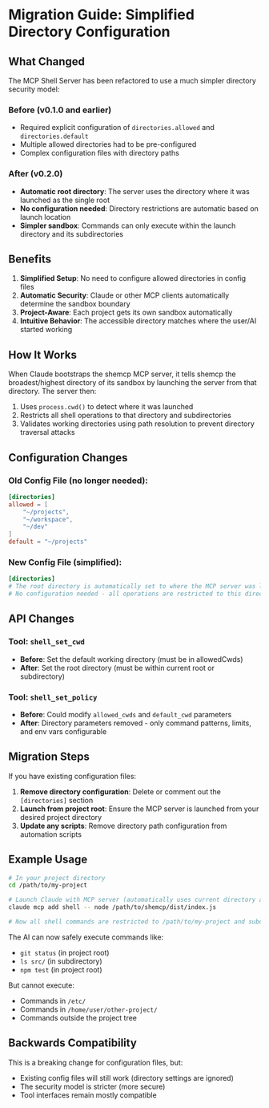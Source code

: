 # Migration Guide: Simplified Directory Configuration

## What Changed

The MCP Shell Server has been refactored to use a much simpler directory security model:

### Before (v0.1.0 and earlier)
- Required explicit configuration of `directories.allowed` and `directories.default`
- Multiple allowed directories had to be pre-configured
- Complex configuration files with directory paths

### After (v0.2.0)
- **Automatic root directory**: The server uses the directory where it was launched as the single root
- **No configuration needed**: Directory restrictions are automatic based on launch location
- **Simpler sandbox**: Commands can only execute within the launch directory and its subdirectories

## Benefits

1. **Simplified Setup**: No need to configure allowed directories in config files
2. **Automatic Security**: Claude or other MCP clients automatically determine the sandbox boundary
3. **Project-Aware**: Each project gets its own sandbox automatically
4. **Intuitive Behavior**: The accessible directory matches where the user/AI started working

## How It Works

When Claude bootstraps the shemcp MCP server, it tells shemcp the broadest/highest directory of its sandbox by launching the server from that directory. The server then:

1. Uses `process.cwd()` to detect where it was launched
2. Restricts all shell operations to that directory and subdirectories
3. Validates working directories using path resolution to prevent directory traversal attacks

## Configuration Changes

### Old Config File (no longer needed):
```toml
[directories]
allowed = [
    "~/projects",
    "~/workspace", 
    "~/dev"
]
default = "~/projects"
```

### New Config File (simplified):
```toml
[directories]
# The root directory is automatically set to where the MCP server was launched
# No configuration needed - all operations are restricted to this directory and subdirectories
```

## API Changes

### Tool: `shell_set_cwd`
- **Before**: Set the default working directory (must be in allowedCwds)
- **After**: Set the root directory (must be within current root or subdirectory)

### Tool: `shell_set_policy` 
- **Before**: Could modify `allowed_cwds` and `default_cwd` parameters
- **After**: Directory parameters removed - only command patterns, limits, and env vars configurable

## Migration Steps

If you have existing configuration files:

1. **Remove directory configuration**: Delete or comment out the `[directories]` section
2. **Launch from project root**: Ensure the MCP server is launched from your desired project directory
3. **Update any scripts**: Remove directory path configuration from automation scripts

## Example Usage

```bash
# In your project directory
cd /path/to/my-project

# Launch Claude with MCP server (automatically uses current directory as root)
claude mcp add shell -- node /path/to/shemcp/dist/index.js

# Now all shell commands are restricted to /path/to/my-project and subdirectories
```

The AI can now safely execute commands like:
- `git status` (in project root)
- `ls src/` (in subdirectory)  
- `npm test` (in project root)

But cannot execute:
- Commands in `/etc/`
- Commands in `/home/user/other-project/`
- Commands outside the project tree

## Backwards Compatibility

This is a breaking change for configuration files, but:
- Existing config files will still work (directory settings are ignored)
- The security model is stricter (more secure)
- Tool interfaces remain mostly compatible
